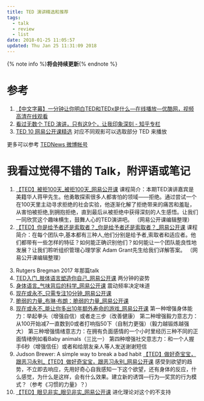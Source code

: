 ```yaml
---
title: TED 演讲精选和推荐
tags:
  - talk
  - review
  - list
date: 2018-01-25 11:05:57
updated: Thu Jan 25 11:31:09 2018
---
```


{% note info %}**将会持续更新**{% endnote %}

# 参考
1. [【中文字幕】一分钟让你明白TED和TEDx是什么—在线播放—优酷网，视频高清在线观看](http://v.youku.com/v_show/id_XNDYwMzk4OTIw.html)
2. [看过无数个 TED 演讲，只有这9个，让我印象深刻 - 知乎专栏](https://zhuanlan.zhihu.com/p/25870215?utm_source=wechat_timeline&utm_medium=social )
3. [TED 10 网易公开课精选](http://open.163.com/special/ted10collection/ )
对应不同观影可以选取部分 TED 来播放

更多可以参考 [TEDNews 微博帐号](https://weibo.com/tednews)

# 我看过觉得不错的 Talk，附评语或笔记

1. [【TED】被拒100天_被拒100天_网易公开课](http://open.163.com/movie/2017/2/6/B/MC918H30S_MC9VQJL6B.html)
课程简介：本期TED演讲嘉宾是美籍华人蒋甲先生。他勇敢探索很多人都害怕的领域——拒绝。通过尝试一个在100天里主动寻求拒绝的社会实验，他逐渐化解了拒绝带来的痛苦和羞耻，从害怕被拒绝,到拥抱拒绝，直到最后从被拒绝中获得深刻的人生感悟。让我们一同欣赏这个趣味横生，鼓舞人心的TED演讲吧。 （网易公开课编辑整理）
2. [【TED】你是给予者还是索取者？_你是给予者还是索取者？_网易公开课](http://open.163.com/movie/2017/2/P/3/MC90FDKJ3_MC9IRSPP3.html)
课程简介：在每个团队中,基本都有三种人,他们分别是给予者,索取者和适应者。他们都带有一些怎样的特征？如何能正确识别他们？如何能让一个团队能良性地发展？让我们聆听组织管理心理学家 Adam Grant先生给我们详解答案。 （网易公开课编辑整理）
<!-- more -->
3. Rutgers Bregman 2017 年那篇talk
4. [TED入门_肢体语言塑造你自己_网易公开课](http://open.163.com/movie/2013/4/O/D/M93FG764L_M93FH90OD.html)
两分钟的姿势
5. [身体语言_气味背后的科学_网易公开课](http://open.163.com/movie/2013/4/T/2/M92BCN8SH_M92BDHKT2.html) 
震动频率决定味道
6. [现在或永不_只需专注10分钟_网易公开课](http://open.163.com/movie/2013/8/1/L/M94IULLG6_M94IURE1L.html)
7. [脆弱的力量_布琳·布朗：脆弱的力量_网易公开课](http://open.163.com/movie/2010/12/D/I/M8RBMHCEK_M8RBN6FDI.html)
8. [现在或永不_能让你多出10年额外寿命的游戏_网易公开课](http://open.163.com/movie/2013/8/7/8/M94IULLG6_M94IV5478.html)
第一种增强身体能力：举起拳头（增强自信）或者走三步（改善健康）
第二种增强毅力意志力：从100开始减7一直数到0或者打响指50下（自制力更强）（毅力越锻炼越强大）
第三种增强情绪意志力：在拥有负面感情的一个小时里经历三种不同的正面情绪例如看Baby animals（三比一）
第四种增强社交意志力：和一个人握手6秒（增强信任）或者和给朋友亲人等人发送谢谢短信
9. Judson Brewer: A simple way to break a bad habit 
[【TED】做好奇宝宝，跟恶习永别_【TED】做好奇宝宝，跟恶习永别_网易公开课](http://open.163.com/movie/2016/2/J/G/MBF1ANJ4U_MBF1AT3JG.html)
感受到欲望的趋势，不立即去响应，先用好奇心自我感知一下这个欲望，还有身体的反应，什么感觉，为什么是这样，会有什么效果。建立新的诱饵—行为—奖赏的行为模式？（参考《习惯的力量》？）
10. [【TED】眼见非实_眼见非实_网易公开课](https://open.163.com/movie/2015/10/0/I/MB36DBNMU_MB4FODM0I.html)
进化理论对这个的不支持

